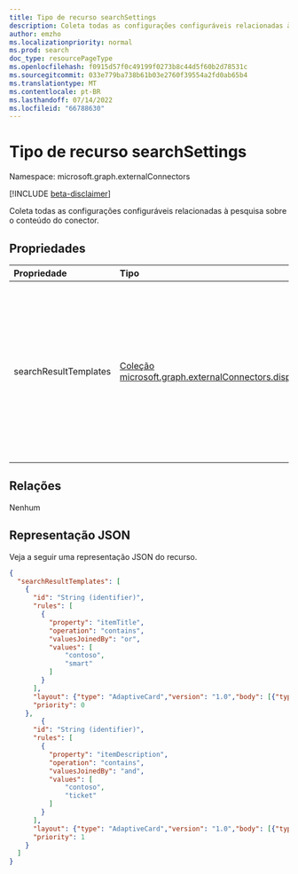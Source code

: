 ```yaml
---
title: Tipo de recurso searchSettings
description: Coleta todas as configurações configuráveis relacionadas à pesquisa sobre o conteúdo do conector.
author: emzho
ms.localizationpriority: normal
ms.prod: search
doc_type: resourcePageType
ms.openlocfilehash: f0915d57f0c49199f0273b8c44d5f60b2d78531c
ms.sourcegitcommit: 033e779ba738b61b03e2760f39554a2fd0ab65b4
ms.translationtype: MT
ms.contentlocale: pt-BR
ms.lasthandoff: 07/14/2022
ms.locfileid: "66788630"
---
```

# <a name="searchsettings-resource-type"></a>Tipo de recurso searchSettings

Namespace: microsoft.graph.externalConnectors

[!INCLUDE [beta-disclaimer](../../includes/beta-disclaimer.md)]

Coleta todas as configurações configuráveis relacionadas à pesquisa sobre o conteúdo do conector.

## <a name="properties"></a>Propriedades
|Propriedade|Tipo|Descrição|
|:---|:---|:---|
|searchResultTemplates|[Coleção microsoft.graph.externalConnectors.displayTemplate](../resources/externalconnectors-displaytemplate.md)|Permite que o desenvolvedor defina a aparência do conteúdo e configure condições que determinam quando o modelo deve ser exibido. Máximo de dois modelos de resultado de pesquisa por conexão.|

## <a name="relationships"></a>Relações
Nenhum

## <a name="json-representation"></a>Representação JSON
Veja a seguir uma representação JSON do recurso.
<!-- {
  "blockType": "resource",
  "@odata.type": "microsoft.graph.externalConnectors.searchSettings"
}
-->
``` json
{
  "searchResultTemplates": [
    {
      "id": "String (identifier)",
      "rules": [
        {
          "property": "itemTitle",
          "operation": "contains",
          "valuesJoinedBy": "or",
          "values": [
              "contoso",
              "smart"
          ]
        }
      ],
      "layout": {"type": "AdaptiveCard","version": "1.0","body": [{"type": "TextBlock","text": "A contoso ticket."}]},
      "priority": 0
    },
        {
      "id": "String (identifier)",
      "rules": [
        {
          "property": "itemDescription",
          "operation": "contains",
          "valuesJoinedBy": "and",
          "values": [
              "contoso",
              "ticket"
          ]
        }
      ],
      "layout": {"type": "AdaptiveCard","version": "1.0","body": [{"type": "TextBlock","text": "A contoso ticket."}]},
      "priority": 1
    }
  ]
}
```

